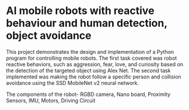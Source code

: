 # AI mobile robots with reactive behaviour and human detection, object avoidance

This project demonstrates the design and implementation of a Python program for controlling mobile robots. The first task covered was robot reactive behaviors, such as aggression, fear, love, and curiosity based on the detection of the targeted object using Alex Net. The second task implemented was making the robot follow a specific person and collision avoidance using the SSD MobileNet v2 neural network. 

The components of the robot- RGBD camera, Nano board, Proximity Sensors, IMU, Motors, Driving Circuit
